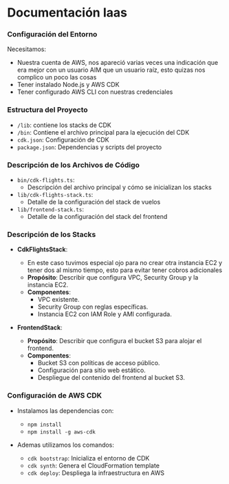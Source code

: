 # Documentación Iaas

### Configuración del Entorno
Necesitamos:
* Nuestra cuenta de AWS, nos apareció varias veces una indicación que era mejor con un usuario AIM que un usuario raíz,  esto quizas nos complico un poco las cosas
* Tener instalado Node.js y AWS CDK
* Tener configurado AWS CLI con nuestras credenciales

### Estructura del Proyecto
* `/lib`: contiene los stacks de CDK
* `/bin`: Contiene el archivo principal para la ejecución del CDK
* `cdk.json`: Configuración de CDK
* `package.json`: Dependencias y scripts del proyecto


###  Descripción de los Archivos de Código

-   `bin/cdk-flights.ts`:
    -   Descripción del archivo principal y cómo se inicializan los stacks
-   `lib/cdk-flights-stack.ts`:
    -   Detalle de la configuración del stack de vuelos
-   `lib/frontend-stack.ts`:
    -   Detalle de la configuración del stack del frontend

### Descripción de los Stacks

-   **CdkFlightsStack**:
	- En este caso tuvimos especial ojo para no crear otra instancia EC2 y tener dos al mismo tiempo, esto para evitar tener cobros adicionales
    -   **Propósito**: Describir que configura VPC, Security Group y la instancia EC2.
    -   **Componentes**:
        -   VPC existente.
        -   Security Group con reglas específicas.
        -   Instancia EC2 con IAM Role y AMI configurada.
   
-   **FrontendStack**:
    -   **Propósito**: Describir que configura el bucket S3 para alojar el frontend.
    -   **Componentes**:
        -   Bucket S3 con políticas de acceso público.
        -   Configuración para sitio web estático.
        -   Despliegue del contenido del frontend al bucket S3.


### Configuración de AWS CDK
* Instalamos las dependencias con:
	* `npm install`
	*	`npm install -g aws-cdk`

* Ademas utilizamos los comandos:
	* `cdk bootstrap`: Inicializa el entorno de CDK
	* `cdk synth`: Genera el CloudFormation template
	*	`cdk deploy`: Despliega la infraestructura en AWS